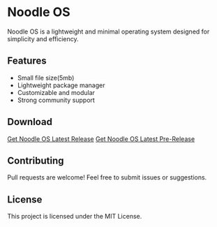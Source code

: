 # Noodle OS

Noodle OS is a lightweight and minimal operating system designed for simplicity and efficiency.

## Features
- Small file size(5mb)
- Lightweight package manager
- Customizable and modular
- Strong community support

## Download
[Get Noodle OS Latest Release](https://github.com/noodle-os/noodle-os/releases/latest/download/NoodleOS.iso)
[Get Noodle OS Latest Pre-Release](https://github.com/noodle-os/noodle-os/raw/refs/heads/main/bin/NoodleOS.iso)

## Contributing
Pull requests are welcome! Feel free to submit issues or suggestions.

## License
This project is licensed under the MIT License.


